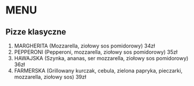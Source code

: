 # MENU

## Pizze klasyczne
1. MARGHERITA (Mozzarella, ziołowy sos pomidorowy) 34zł
2. PEPPERONI (Pepperoni, mozzarella,  ziołowy sos pomidorowy) 35zł
3. HAWAJSKA (Szynka, ananas, ser mozzarella, ziołowy sos pomidorowy) 36zł
4. FARMERSKA (Grillowany kurczak, cebula, zielona papryka, pieczarki, mozzarella, ziołowy sos) 39zł
